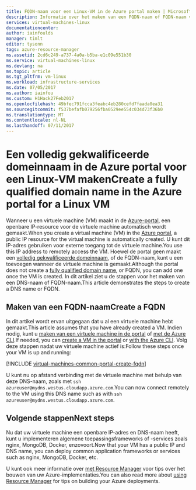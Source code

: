 ```yaml
---
title: FQDN-naam voor een Linux-VM in de Azure portal maken | Microsoft Docs
description: Informatie over het maken van een FQDN-naam of FQDN-naam voor een Resource Manager gebaseerde virtuele machine in de Azure-portal.
services: virtual-machines-linux
documentationcenter: 
author: iainfoulds
manager: timlt
editor: tysonn
tags: azure-resource-manager
ms.assetid: 2cd6c249-a737-4a0a-b5ba-e1c09e551b30
ms.service: virtual-machines-linux
ms.devlang: na
ms.topic: article
ms.tgt_pltfrm: vm-linux
ms.workload: infrastructure-services
ms.date: 07/05/2017
ms.author: iainfou
ms.custom: H1Hack27Feb2017
ms.openlocfilehash: 49bfec791fcca3feabc4eb280cefd7faada0ea31
ms.sourcegitcommit: f537befafb079256fba0529ee554c034d73f36b0
ms.translationtype: MT
ms.contentlocale: nl-NL
ms.lasthandoff: 07/11/2017
---
```

# <a name="create-a-fully-qualified-domain-name-in-the-azure-portal-for-a-linux-vm"></a><span data-ttu-id="53364-103">Een volledig gekwalificeerde domeinnaam in de Azure portal voor een Linux-VM maken</span><span class="sxs-lookup"><span data-stu-id="53364-103">Create a fully qualified domain name in the Azure portal for a Linux VM</span></span>

<span data-ttu-id="53364-104">Wanneer u een virtuele machine (VM) maakt in de [Azure-portal](https://portal.azure.com), een openbare IP-resource voor de virtuele machine automatisch wordt gemaakt.</span><span class="sxs-lookup"><span data-stu-id="53364-104">When you create a virtual machine (VM) in the [Azure portal](https://portal.azure.com), a public IP resource for the virtual machine is automatically created.</span></span> <span data-ttu-id="53364-105">U kunt dit IP-adres gebruiken voor externe toegang tot de virtuele machine.</span><span class="sxs-lookup"><span data-stu-id="53364-105">You use this IP address to remotely access the VM.</span></span> <span data-ttu-id="53364-106">Hoewel de portal geen maakt een [volledig gekwalificeerde domeinnaam](https://en.wikipedia.org/wiki/Fully_qualified_domain_name), of de FQDN-naam, kunt u een toevoegen wanneer de virtuele machine is gemaakt.</span><span class="sxs-lookup"><span data-stu-id="53364-106">Although the portal does not create a [fully qualified domain name](https://en.wikipedia.org/wiki/Fully_qualified_domain_name), or FQDN, you can add one once the VM is created.</span></span> <span data-ttu-id="53364-107">In dit artikel ziet u de stappen voor het maken van een DNS-naam of FQDN-naam.</span><span class="sxs-lookup"><span data-stu-id="53364-107">This article demonstrates the steps to create a DNS name or FQDN.</span></span>

## <a name="create-a-fqdn"></a><span data-ttu-id="53364-108">Maken van een FQDN-naam</span><span class="sxs-lookup"><span data-stu-id="53364-108">Create a FQDN</span></span>
<span data-ttu-id="53364-109">In dit artikel wordt ervan uitgegaan dat u al een virtuele machine hebt gemaakt.</span><span class="sxs-lookup"><span data-stu-id="53364-109">This article assumes that you have already created a VM.</span></span> <span data-ttu-id="53364-110">Indien nodig, kunt u [maken van een virtuele machine in de portal](quick-create-portal.md) of [met de Azure CLI](quick-create-cli.md).</span><span class="sxs-lookup"><span data-stu-id="53364-110">If needed, you can [create a VM in the portal](quick-create-portal.md) or [with the Azure CLI](quick-create-cli.md).</span></span> <span data-ttu-id="53364-111">Volg deze stappen nadat uw virtuele machine actief is:</span><span class="sxs-lookup"><span data-stu-id="53364-111">Follow these steps once your VM is up and running:</span></span>

[!INCLUDE [virtual-machines-common-portal-create-fqdn](../../../includes/virtual-machines-common-portal-create-fqdn.md)]

<span data-ttu-id="53364-112">U kunt nu op afstand verbinding met de virtuele machine met behulp van deze DNS-naam, zoals met `ssh azureuser@mydns.westus.cloudapp.azure.com`.</span><span class="sxs-lookup"><span data-stu-id="53364-112">You can now connect remotely to the VM using this DNS name such as with `ssh azureuser@mydns.westus.cloudapp.azure.com`.</span></span>

## <a name="next-steps"></a><span data-ttu-id="53364-113">Volgende stappen</span><span class="sxs-lookup"><span data-stu-id="53364-113">Next steps</span></span>
<span data-ttu-id="53364-114">Nu dat uw virtuele machine een openbare IP-adres en DNS-naam heeft, kunt u implementeren algemene toepassingsframeworks of -services zoals nginx, MongoDB, Docker, enzovoort.</span><span class="sxs-lookup"><span data-stu-id="53364-114">Now that your VM has a public IP and DNS name, you can deploy common application frameworks or services such as nginx, MongoDB, Docker, etc.</span></span>

<span data-ttu-id="53364-115">U kunt ook meer informatie over [met Resource Manager](../../azure-resource-manager/resource-group-overview.md) voor tips over het bouwen van uw Azure-implementaties.</span><span class="sxs-lookup"><span data-stu-id="53364-115">You can also read more about [using Resource Manager](../../azure-resource-manager/resource-group-overview.md) for tips on building your Azure deployments.</span></span>

